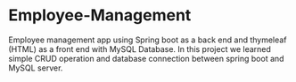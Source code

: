 # Employee-Management
Employee management app using Spring boot as a back end and thymeleaf (HTML) as a front end with MySQL Database. In this project we learned simple CRUD operation and database connection between spring boot and MySQL server.
